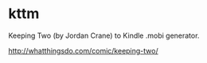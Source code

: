 # kttm

Keeping Two (by Jordan Crane) to Kindle .mobi generator.

http://whatthingsdo.com/comic/keeping-two/
